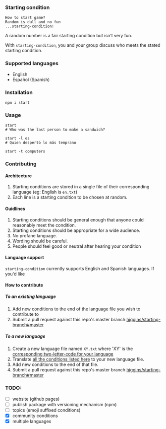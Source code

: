 ### Starting condition
```
How to start game?
Random is dull and no fun
...starting-condition!
```

A random number is a fair starting condition but isn't very fun.

With `starting-condition`, you and your group discuss who meets the
stated starting condition.

### Supported languages
- English
- Español (Spanish)

### Installation
```
npm i start
```

### Usage
```
start
# Who was the last person to make a sandwich?

start -l es
# Quien despertó lo más temprano

start -t computers
```

### Contributing
#### Architecture
1. Starting conditions are stored in a single file of their corresponding language (eg: English is `en.txt`)
2. Each line is a starting condition to be chosen at random.

#### Guidlines
1. Starting conditions should be general enough that anyone could reasonably meet the condition.
2. Starting conditions should be appropriate for a wide audience.
3. No profane language.
4. Wording should be careful.
5. People should feel good or neutral after hearing your condition

#### Language support
`starting-condition` currently supports English and Spanish languages. If you'd like

#### How to contribute

##### To an existing language
1. Add new conditions to the end of the language file you wish to contribute to
2. Submit a pull request against this repo's master branch [higgins/starting-branch#master](https://github.com/higgins/starting-condition/compare)

##### To a new language
1. Create a new language file named `XY.txt` where 'XY' is the [corresponding two-letter-code for your language](https://en.wikipedia.org/wiki/List_of_ISO_639-2_codes)
2. Translate [all the conditions listed here](https://raw.githubusercontent.com/higgins/starting-condition/master/en.txt?token=AAGV446MAZOEJ4FDLIRQTPK7BJKC2) to your new language file.
3. Add new conditions to the end of that file.
4. Submit a pull request against this repo's master branch [higgins/starting-branch#master](https://github.com/higgins/starting-condition/compare)

### TODO:
- [ ] website (github pages)
- [ ] publish package with versioning mechanism (npm)
- [ ] topics (emoji suffixed conditions)
- [X] community conditions
- [X] multiple languages